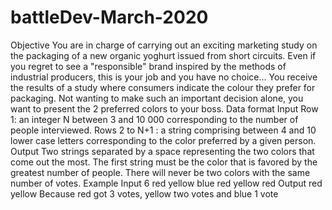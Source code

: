 # battleDev-March-2020

Objective
You are in charge of carrying out an exciting marketing study on the packaging of a new 
organic yoghurt issued from short circuits. Even if you regret to see a "responsible" 
brand inspired by the methods of industrial producers, this is your job and you have no 
choice... You receive the results of a study where consumers indicate the colour they 
prefer for packaging. Not wanting to make such an important decision alone, you want 
to present the 2 preferred colors to your boss.
Data format
Input
Row 1: an integer N between 3 and 10 000 corresponding to the number of people 
interviewed. 
Rows 2 to N+1 : a string comprising between 4 and 10 lower case letters corresponding 
to the color preferred by a given person.
Output
Two strings separated by a space representing the two colors that come out the most. 
The first string must be the color that is favored by the greatest number of people.
There will never be two colors with the same number of votes.
Example
Input
6
red
yellow
blue
red
yellow
red
Output
red yellow
Because red got 3 votes, yellow two votes and blue 1 vote

